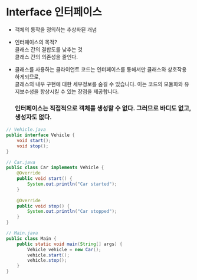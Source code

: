 # Interface 인터페이스

- 객체의 동작을 정의하는 추상화된 개념
- 인터페이스의 목적? <br>
  클래스 간의 결합도를 낮추는 것 <br>
  클래스 간의 의존성을 줄인다.
- 클래스를 사용하는 클라이언트 코드는 인터페이스를 통해서만 클래스와 상호작용 하게되므로, <br>
  클래스의 내부 구현에 대한 세부정보를 숨길 수 있습니다. 이는 코드의 모듈화와 유지보수성을 향상시킬 수 있는 장점을 제공합니다.


  ### 인터페이스는 직접적으로 객체를 생성할 수 없다. 그러므로 바디도 없고, 생성자도 없다.


```java
// Vehicle.java
public interface Vehicle {
    void start();
    void stop();
}

// Car.java
public class Car implements Vehicle {
    @Override
    public void start() {
        System.out.println("Car started");
    }
    
    @Override
    public void stop() {
        System.out.println("Car stopped");
    }
}

// Main.java
public class Main {
    public static void main(String[] args) {
        Vehicle vehicle = new Car();
        vehicle.start();
        vehicle.stop();
    }
}
```
